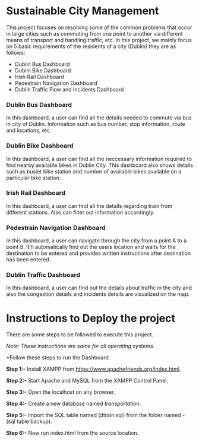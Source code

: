 # Sustainable City Management 
This project focuses on resolving some of the common problems that occur in large cities such as commuting from one point to another via different means of transport and handling traffic, etc. In this project, we mainly focus on 5 basic requirements of the residents of a city (Dublin) they are as follows:

* Dublin Bus Dashboard
* Dublin Bike Dashboard
* Irish Rail Dashboard
* Pedestrain Navigation Dashboard
* Dublin Traffic Flow and Incidents Dashboard

### Dublin Bus Dashboard
In this dashboard, a user can find all the details needed to commute via bus in city of Dublin. Information such as bus number, stop information, route and locations, etc.

### Dublin Bike Dashboard
In this dashboard, a user can find all the neccessary information required to find nearby available bikes in Dublin City. This dashboard also shows details such as busiet bike station and number of available bikes available on a particular bike station.

### Irish Rail Dashboard
In this dashboard, a user can find all the details regarding train from different stations. Also can filter out information accordingly.

### Pedestrain Navigation Dashboard
In this dashboard, a user can navigate through the city from a point A to a point B. It'll automatically find out the users location and waits for the destination to be entered and provides written instructions after destination has been entered.

### Dublin Traffic Dashboard
In this dashboard, a user can find out the details about traffic in the city and also the congestion details and incidents details are visualized on the map.

# Instructions to Deploy the project
There are some steps to be followed to execute this project.

*Note: These instructions are same for all operating systems.*

*Follow these steps to run the Dashboard.

**Step 1:-** Install XAMPP from https://www.apachefriends.org/index.html.

**Step 2:-** Start Apache and MySQL from the XAMPP Control Panel.

**Step 3:-** Open the localhost on any browser.

**Step 4:-** Create a new database named *transportation*.

**Step 5:-** Import the SQL table named (dtrain.sql) from the folder named - (sql table backup).

**Step 6:-** Now run index.html from the source location.
